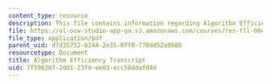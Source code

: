 ```yaml
---
content_type: resource
description: This file contains information regarding Algorithm Efficiency.
file: https://ol-ocw-studio-app-qa.s3.amazonaws.com/courses/res-tll-004-stem-concept-videos-fall-2013/7f5963072dd123f9ee03ecc58ddafd4d_MITRES_TLL-004F13_AlgoEff.pdf
file_type: application/pdf
parent_uid: d7d35752-0244-2e35-07f0-770dd52a9b88
resourcetype: Document
title: Algorithm Efficiency Transcript
uid: 7f596307-2dd1-23f9-ee03-ecc58ddafd4d
---
```

